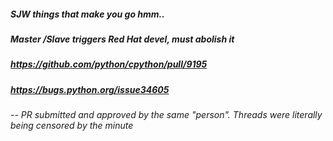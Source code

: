 ##### SJW things that make you go hmm..
##### Master /Slave triggers Red Hat devel, must abolish it

##### https://github.com/python/cpython/pull/9195
##### https://bugs.python.org/issue34605

###### -- PR submitted and approved by the same "person".  Threads were literally being censored by the minute
